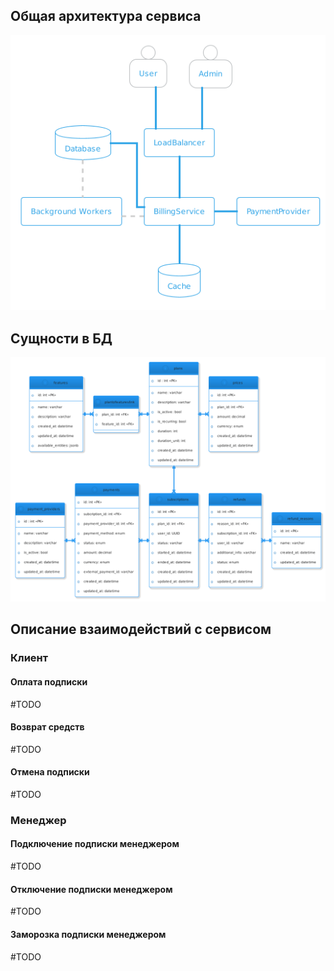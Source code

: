 ## Общая архитектура сервиса
![Сервис](service_architecture.png)

## Сущности в БД
![Сущности](db_entities.png)

## Описание взаимодействий с сервисом
### Клиент
#### Оплата подписки
\#TODO

#### Возврат средств
\#TODO

#### Отмена подписки
\#TODO

### Менеджер
#### Подключение подписки менеджером
\#TODO

#### Отключение подписки менеджером
\#TODO

#### Заморозка подписки менеджером
\#TODO
